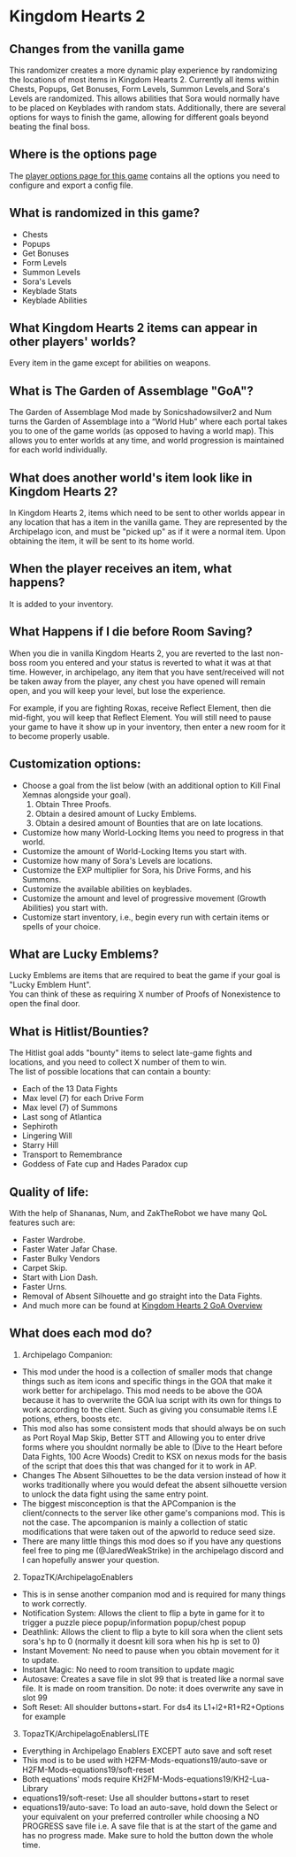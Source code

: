 # Kingdom Hearts 2

## Changes from the vanilla game

This randomizer creates a more dynamic play experience by randomizing the locations of most items in Kingdom Hearts 2. Currently all items within Chests, Popups, Get Bonuses, Form Levels, Summon Levels,and Sora's Levels are randomized. This allows abilities that Sora would normally have to be placed on Keyblades with random stats. Additionally, there are several options for ways to finish the game, allowing for different goals beyond beating the final boss.

## Where is the options page

The [player options page for this game](../player-options) contains all the options you need to configure and export a config file.


## What is randomized in this game?


- Chests
- Popups
- Get Bonuses
- Form Levels
- Summon Levels
- Sora's Levels
- Keyblade Stats
- Keyblade Abilities

## What Kingdom Hearts 2 items can appear in other players' worlds?


Every item in the game except for abilities on weapons.

## What is The Garden of Assemblage "GoA"?


The Garden of Assemblage Mod made by Sonicshadowsilver2 and Num turns the Garden of Assemblage into a “World Hub” where each portal takes you to one of the game worlds (as opposed to having a world map). This allows you to enter worlds at any time, and world progression is maintained for each world individually.

## What does another world's item look like in Kingdom Hearts 2?


In Kingdom Hearts 2, items which need to be sent to other worlds appear in any location that has a item in the vanilla game. They are represented by the Archipelago icon, and must be "picked up" as if it were a normal item. Upon obtaining the item, it will be sent to its home world.

## When the player receives an item, what happens?


It is added to your inventory.

## What Happens if I die before Room Saving?


When you die in vanilla Kingdom Hearts 2, you are reverted to the last non-boss room you entered and your status is reverted to what it was at that time. However, in archipelago, any item that you have sent/received will not be taken away from the player, any chest you have opened will remain open, and you will keep your level, but lose the experience.


For example, if you are fighting Roxas, receive Reflect Element, then die mid-fight, you will keep that Reflect Element. You will still need to pause your game to have it show up in your inventory, then enter a new room for it to become properly usable.

## Customization options:


- Choose a goal from the list below (with an additional option to Kill Final Xemnas alongside your goal).
    1. Obtain Three Proofs.
    2. Obtain a desired amount of Lucky Emblems.
    3. Obtain a desired amount of Bounties that are on late locations.
- Customize how many World-Locking Items you need to progress in that world.
- Customize the amount of World-Locking Items you start with.
- Customize how many of Sora's Levels are locations.
- Customize the EXP multiplier for Sora, his Drive Forms, and his Summons.
- Customize the available abilities on keyblades.
- Customize the amount and level of progressive movement (Growth Abilities) you start with.
- Customize start inventory, i.e., begin every run with certain items or spells of your choice.

## What are Lucky Emblems?
Lucky Emblems are items that are required to beat the game if your goal is "Lucky Emblem Hunt".<br>
You can think of these as requiring X number of Proofs of Nonexistence to open the final door.

## What is Hitlist/Bounties?
The Hitlist goal adds "bounty" items to select late-game fights and locations, and you need to collect X number of them to win.<br>
The list of possible locations that can contain a bounty:

- Each of the 13 Data Fights
- Max level (7) for each Drive Form
- Max level (7) of Summons
- Last song of Atlantica
- Sephiroth
- Lingering Will
- Starry Hill
- Transport to Remembrance
- Goddess of Fate cup and Hades Paradox cup

## Quality of life:


With the help of Shananas, Num, and ZakTheRobot we have many QoL features such are:


- Faster Wardrobe.
- Faster Water Jafar Chase.
- Faster Bulky Vendors
- Carpet Skip.
- Start with Lion Dash.
- Faster Urns.
- Removal of Absent Silhouette and go straight into the Data Fights.
- And much more can be found at [Kingdom Hearts 2 GoA Overview](https://tommadness.github.io/KH2Randomizer/overview/)

## What does each mod do?

1. Archipelago Companion:
- This mod under the hood is a collection of smaller mods that change things such as item icons and specific things in the GOA that make it work better for archipelago.
This mod needs to be above the GOA because it has to overwrite the GOA lua script with its own for things to work according to the client. Such as giving you consumable items
I.E potions, ethers, boosts etc.
- This mod also has some consistent mods that should always be on such as Port Royal Map Skip, Better STT and Allowing you to enter drive forms where you shouldnt normally be able to (Dive to the Heart before Data Fights, 100 Acre Woods) Credit to KSX on nexus mods for the basis of the script that does this that was changed for it to work in AP.
- Changes The Absent Silhouettes to be the data version instead of how it works traditionally where you would defeat the absent silhouette version to unlock the data fight using the same entry point.
- The biggest misconception is that the APCompanion is the client/connects to the server like other game's companions mod. This is not the case. The apcompanion is mainly a collection of static modifications that were taken out of the apworld to reduce seed size.
- There are many little things this mod does so if you have any questions feel free to ping me (@JaredWeakStrike) in the archipelago discord and I can hopefully answer your question.
2. TopazTK/ArchipelagoEnablers
- This is in sense another companion mod and is required for many things to work correctly.
- Notification System: Allows the client to flip a byte in game for it to trigger a puzzle piece popup/information popup/chest popup
- Deathlink: Allows the client to flip a byte to kill sora when the client sets sora's hp to 0 (normally it doesnt kill sora when his hp is set to 0)
- Instant Movement: No need to pause when you obtain movement for it to update.
- Instant Magic: No need to room transition to update magic
- Autosave: Creates a save file in slot 99 that is treated like a normal save file. It is made on room transition. Do note: it does overwrite any save in slot 99
- Soft Reset: All shoulder buttons+start. For ds4 its L1+l2+R1+R2+Options for example
3. TopazTK/ArchipelagoEnablersLITE
- Everything in Archipelago Enablers EXCEPT auto save and soft reset
- This mod is to be used with H2FM-Mods-equations19/auto-save or H2FM-Mods-equations19/soft-reset
- Both equations' mods require KH2FM-Mods-equations19/KH2-Lua-Library
- equations19/soft-reset: Use all shoulder buttons+start to reset 
- equations19/auto-save: To load an auto-save, hold down the Select or your equivalent on your preferred controller while choosing a NO PROGRESS save file i.e. A save file that is at the start of the game and has no progress made. Make sure to hold the button down the whole time.
